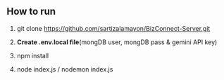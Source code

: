 ## How to run

1. git clone https://github.com/sartizalamayon/BizConnect-Server.git

2. **Create .env.local file**(mongDB user, mongDB pass & gemini API key)

2. npm install

3. node index.js / nodemon index.js